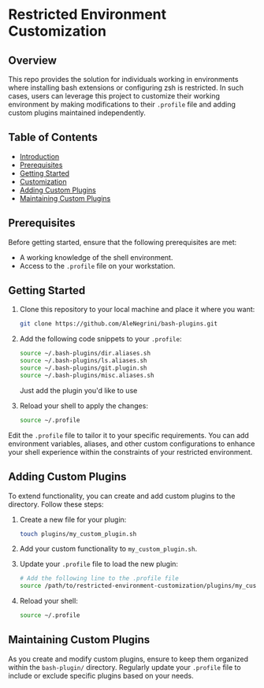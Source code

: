 # Restricted Environment Customization

## Overview

This repo provides the solution for individuals working in environments where installing bash extensions or configuring zsh is restricted. In such cases, users can leverage this project to customize their working environment by making modifications to their `.profile` file and adding custom plugins maintained independently.

## Table of Contents

- [Introduction](#restricted-environment-customization)
- [Prerequisites](#prerequisites)
- [Getting Started](#getting-started)
- [Customization](#customization)
- [Adding Custom Plugins](#adding-custom-plugins)
- [Maintaining Custom Plugins](#maintaining-custom-plugins)

## Prerequisites

Before getting started, ensure that the following prerequisites are met:

- A working knowledge of the shell environment.
- Access to the `.profile` file on your workstation.

## Getting Started

1. Clone this repository to your local machine and place it where you want:

    ```bash
    git clone https://github.com/AleNegrini/bash-plugins.git
    ```

3. Add the following code snippets to your `.profile`:

    ```bash
    source ~/.bash-plugins/dir.aliases.sh
    source ~/.bash-plugins/ls.aliases.sh
    source ~/.bash-plugins/git.plugin.sh
    source ~/.bash-plugins/misc.aliases.sh
    ```

    Just add the plugin you'd like to use

4. Reload your shell to apply the changes:

    ```bash
    source ~/.profile
    ```

Edit the `.profile` file to tailor it to your specific requirements. You can add environment variables, aliases, and other custom configurations to enhance your shell experience within the constraints of your restricted environment.

## Adding Custom Plugins

To extend functionality, you can create and add custom plugins to the directory. Follow these steps:

1. Create a new file for your plugin:

    ```bash
    touch plugins/my_custom_plugin.sh
    ```

2. Add your custom functionality to `my_custom_plugin.sh`.

3. Update your `.profile` file to load the new plugin:

    ```bash
    # Add the following line to the .profile file
    source /path/to/restricted-environment-customization/plugins/my_custom_plugin.sh
    ```

4. Reload your shell:

    ```bash
    source ~/.profile
    ```

## Maintaining Custom Plugins

As you create and modify custom plugins, ensure to keep them organized within the `bash-plugin/` directory. Regularly update your `.profile` file to include or exclude specific plugins based on your needs.



